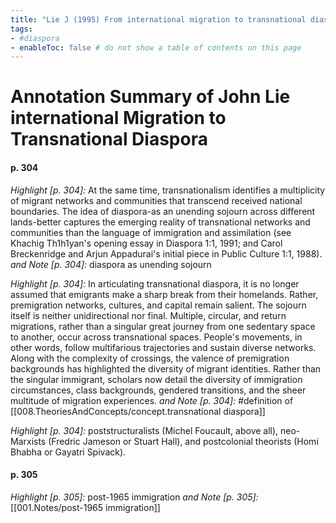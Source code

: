 ```yaml
---
title: "Lie J (1995) From international migration to transnational diaspora. Contemporary Sociology"
tags: 
- #diaspora   
- enableToc: false # do not show a table of contents on this page
---
```


# Annotation Summary of John Lie international Migration to Transnational Diaspora
#### p. 304
 *Highlight [p. 304]:* At the same time, transnationalism identifies a multiplicity of migrant networks and communities that transcend received national boundaries. The idea of diaspora-as an unending sojourn across different lands-better captures the emerging reality of transnational networks and communities than the language of immigration and assimilation (see Khachig Th1h1yan's opening essay in Diaspora 1:1, 1991; and Carol Breckenridge and Arjun Appadurai's initial piece in Public Culture 1:1, 1988).
 *and Note [p. 304]:* diaspora as unending sojourn 

 *Highlight [p. 304]:* In articulating transnational diaspora, it is no longer assumed that emigrants make a sharp break from their homelands. Rather, premigration networks, cultures, and capital remain salient. The sojourn itself is neither unidirectional nor final. Multiple, circular, and return migrations, rather than a singular great journey from one sedentary space to another, occur across transnational spaces. People's movements, in other words, follow multifarious trajectories and sustain diverse networks. Along with the complexity of crossings, the valence of premigration backgrounds has highlighted the diversity of migrant identities. Rather than the singular immigrant, scholars now detail the diversity of immigration circumstances, class backgrounds, gendered transitions, and the sheer multitude of migration experiences.
 *and Note [p. 304]:* #definition of [[008.TheoriesAndConcepts/concept.transnational diaspora]]

 *Highlight [p. 304]:* poststructuralists (Michel Foucault, above all), neo-Marxists (Fredric Jameson or Stuart Hall), and postcolonial theorists (Homi Bhabha or Gayatri Spivack).

#### p. 305
 *Highlight [p. 305]:* post-1965 immigration
 *and Note [p. 305]:* [[001.Notes/post-1965 immigration]]

